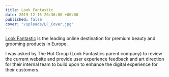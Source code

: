 ```yaml
---
title: Look Fantastic
date: 2019-12-15 20:36:00 +00:00
published: false
cover: "/uploads/LF_Cover.jpg"
---
```


[Look Fantastic](https://www.lookfantastic.com/) is the leading online destination for premium beauty and grooming products in Europe.

I was asked by The Hut Group (Look Fantastics parent company) to review the current website and provide user experience feedback and art direction for their internal team to build upon to enhance the digital experience for their customers.


